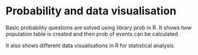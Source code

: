 # Probability and data visualisation

Basic probability questions are solved using library prob in R. It shows how population table is created and then prob of events can be calculated.


It also shows different data visualisations in R for statistical analysis. 
